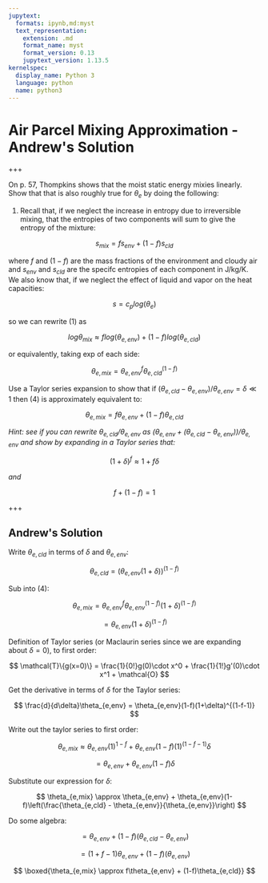 ```yaml
---
jupytext:
  formats: ipynb,md:myst
  text_representation:
    extension: .md
    format_name: myst
    format_version: 0.13
    jupytext_version: 1.13.5
kernelspec:
  display_name: Python 3
  language: python
  name: python3
---
```


# Air Parcel Mixing Approximation - Andrew's Solution

+++

On p. 57, Thompkins shows that the moist static energy mixies linearly. Show that that is
also roughly true for $\theta_e$ by doing the following:

1. Recall that, if we neglect the increase in entropy due to irreversible mixing, that the entropies
of two components will sum to give the entropy of the mixture:

$$
s_{mix} = fs_{env} + (1 - f)s_{cld}\tag{1}
$$

where $f$ and $(1 - f)$ are the mass fractions of the environment and cloudy air and $s_{env}$ and
$s_{cld}$ are the specifc entropies of each component in J/kg/K. We also know that, if we neglect the effect of liquid and vapor on the heat capacities:

$$
s = c_p log(\theta_e)\tag{2}
$$

so we can rewrite (1) as

$$
log \theta_{mix} \approx f log(\theta_{e,env}) + (1 - f) log(\theta_{e,cld})\tag{3}
$$

or equivalently, taking exp of each side:

$$
\theta_{e,mix} = \theta_{e,env}^f \theta_{e,cld}^{(1-f)}\tag{4}
$$


Use a Taylor series expansion to show that if $(\theta_{e,cld} - \theta_{e,env})/\theta_{e,env}= \delta \ll 1$ then (4) is
approximately equivalent to:

$$
\theta_{e,mix} = f\theta_{e,env} + (1 - f)\theta_{e,cld}\tag{5}
$$


*Hint: see if you can rewrite $\theta_{e,cld}/\theta_{e,env}$ as $(\theta_{e,env} +(\theta_{e,cld} - \theta_{e,env}))/\theta_{e,env}$ and show by expanding in a Taylor series that:*

$$
(1 + \delta)^f \approx 1 + f\delta\tag{6}
$$

*and*

$$
f + (1 - f) = 1 \tag{7}
$$

+++

## Andrew's Solution

Write $\theta_{e,cld}$ in terms of $\delta$ and $\theta_{e, env}$:

$$
\theta_{e,cld} = \left(\theta_{e,env}(1 + \delta)\right)^{(1-f)}
$$

Sub into (4):

$$
\theta_{e,mix} = \theta_{e,env}^f\theta_{e,env}^{(1-f)}(1+\delta)^{(1-f)}
$$

$$
= \theta_{e,env}(1+\delta)^{(1-f)}
$$

Definition of Taylor series (or Maclaurin series since we are expanding about $\delta = 0$), to first order:

$$
\mathcal{T}\{g(x=0)\} = \frac{1}{0!}g(0)\cdot x^0 + \frac{1}{1!}g'(0)\cdot x^1 + \mathcal{O}
$$

Get the derivative in terms of $\delta$ for the Taylor series:

$$
\frac{d}{d\delta}\theta_{e,env} = \theta_{e,env}(1-f)(1+\delta)^{(1-f-1)}
$$

Write out the taylor series to first order:

$$
\theta_{e,mix} \approx \theta_{e,env}(1)^{1-f} + \theta_{e,env}(1-f)(1)^{(1-f-1)}\delta
$$

$$
= \theta_{e,env} + \theta_{e,env}(1-f)\delta
$$

Substitute our expression for $\delta$:

$$
\theta_{e,mix} \approx \theta_{e,env} + \theta_{e,env}(1-f)\left(\frac{\theta_{e,cld} - \theta_{e,env}}{\theta_{e,env}}\right)
$$

Do some algebra:

$$
= \theta_{e,env} + (1-f)(\theta_{e,cld} - \theta_{e,env})
$$

$$
= (1 + f - 1)\theta_{e,env} + (1-f)(\theta_{e,env})
$$

$$
\boxed{\theta_{e,mix} \approx f\theta_{e,env} + (1-f)\theta_{e,cld}}
$$
